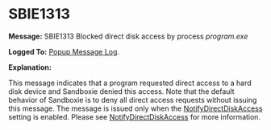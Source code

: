 # SBIE1313

**Message:** SBIE1313 Blocked direct disk access by process _program.exe_

**Logged To:** [Popup Message Log](PopupMessageLog).

**Explanation:**

This message indicates that a program requested direct access to a hard disk device and Sandboxie denied this access. Note that the default behavior of Sandboxie is to deny all direct access requests without issuing this message. The message is issued only when the [NotifyDirectDiskAccess](NotifyDirectDiskAccess) setting is enabled. Please see [NotifyDirectDiskAccess](NotifyDirectDiskAccess) for more information.
